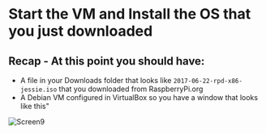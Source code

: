 # Start the VM and Install the OS that you just downloaded

## Recap - At this point you should have:

* A file in your Downloads folder that looks like `2017-06-22-rpd-x86-jessie.iso` that you downloaded from RaspberryPi.org
* A Debian VM configured in VirtualBox so you have a window that looks like this"

![Screen9](https://user-images.githubusercontent.com/26580126/33409179-00bd6cce-d548-11e7-8f31-8fa99f4ef14a.png)

